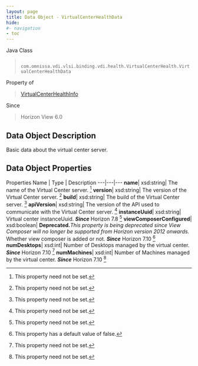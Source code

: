 ```yaml
---
layout: page
title: Data Object - VirtualCenterHealthData
hide:
#- navigation
- toc
---
```






Java Class
> ` com.omnissa.vdi.vlsi.binding.vdi.health.VirtualCenterHealth.VirtualCenterHealthData`

Property of
> [VirtualCenterHealthInfo](vdi.health.VirtualCenterHealth.VirtualCenterHealthInfo.md#field_detail)

Since
> Horizon View 6.0


## Data Object Description

Basic data about the virtual center server.

## Data Object Properties
Properties
Name |  Type |  Description
---|---|---
**name**|  xsd:string|  The name of the Virtual Center server. [^1]
**version**|  xsd:string|  The version of the Virtual Center server. [^1]
**build**|  xsd:string|  The build of the Virtual Center server. [^1]
**apiVersion**|  xsd:string|  The version of the API used to communicate with the Virtual Center server. [^1]
**instanceUuid**|  xsd:string|  Virtual center instanceUuid.  **_Since_** Horizon 7.8 [^1]
**viewComposerConfigured**|  xsd:boolean| **Deprecated.**_This property is being deprecated since View Composer will no longer be supported from Horizon version 2012 onwards._ Whether view composer is added or not.  **_Since_** Horizon 7.10 [^5]
**numDesktops**|  xsd:int|  Number of Desktops managed by the virtual center.  **_Since_** Horizon 7.10 [^1]
**numMachines**|  xsd:int|  Number of Machines managed by the virtual center.  **_Since_** Horizon 7.10 [^1]


 


[^1]: This property need not be set.
[^5]: This property has a default value of false.